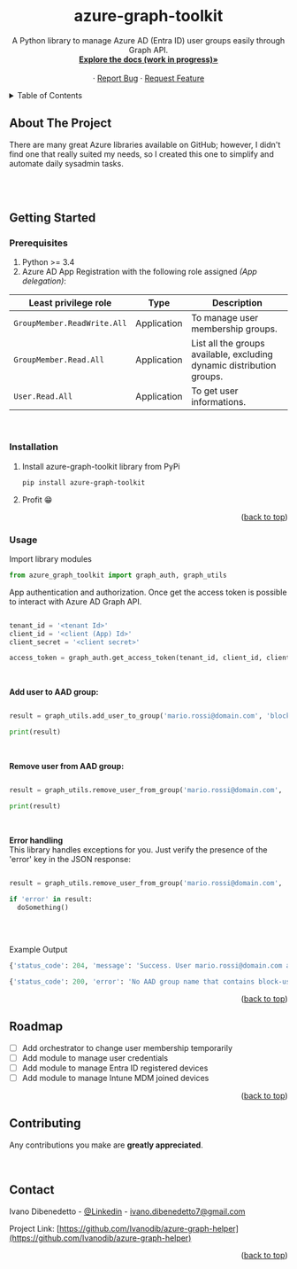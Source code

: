 <!-- PROJECT LOGO -->
<br />
<!--<div align="center">
  <a href="https://github.com/othneildrew/Best-README-Template">
     <img src="images/logo.png" alt="Logo" width="80" height="80">
  </a>-->

  <h1 align="center">azure-graph-toolkit</h1>
  

  <p align="center">
    A Python library to manage Azure AD (Entra ID) user groups easily through Graph API.
    <br />
    <a href=https://github.com/Ivanodib/azure-graph-toolkit><strong>Explore the docs (work in progress)»</strong></a>
    <br />
    <br />
    ·
    <a href="https://github.com/Ivanodib/azure-graph-toolkit/issues">Report Bug</a>
    ·
    <a href="https://github.com/Ivanodib/azure-graph-toolkit/issues">Request Feature</a>
  </p>
</div>



<!-- TABLE OF CONTENTS -->
<details>
  <summary>Table of Contents</summary>
  <ol>
    <li>
      <a href="#about-the-project">About The Project</a>
      <ul>
        <li><a href="#built-with">Built With</a></li>
      </ul>
    </li>
    <li>
      <a href="#getting-started">Getting Started</a>
      <ul>
        <li><a href="#prerequisites">Prerequisites</a></li>
        <li><a href="#installation">Installation</a></li>
      </ul>
    </li>
    <li><a href="#usage">Usage</a></li>
    <li><a href="#roadmap">Roadmap</a></li>
    <li><a href="#contributing">Contributing</a></li>
    <li><a href="#license">License</a></li>
    <li><a href="#contact">Contact</a></li>
    <li><a href="#acknowledgments">Acknowledgments</a></li>
  </ol>
</details>



<!-- ABOUT THE PROJECT -->
## About The Project
There are many great Azure libraries available on GitHub; however, I didn't find one that really suited my needs, so I created this one to simplify and automate daily sysadmin tasks.

<!-- Here's why:
* Automate Sysadmin daily task
* Get user and groups informations. -->

<br>
<br>


<!-- GETTING STARTED -->
## Getting Started


### Prerequisites

1. Python >= 3.4
2. Azure AD App Registration with the following role assigned *(App delegation)*:


| Least privilege role | Type | Description |
| --- | --- | --- |
| `GroupMember.ReadWrite.All` | Application | To manage user membership groups. |
| `GroupMember.Read.All` | Application | List all the groups available, excluding dynamic distribution groups. |
| `User.Read.All` | Application | To get user informations. |

<br>

### Installation

1. Install azure-graph-toolkit library from PyPi 
   ```sh
   pip install azure-graph-toolkit
    ```
2. Profit 😁

<p align="right">(<a href="#readme-top">back to top</a>)</p>



<!-- USAGE EXAMPLES -->
### Usage

Import library modules

```python
from azure_graph_toolkit import graph_auth, graph_utils
   ```

App authentication and authorization. Once get the access token is possible to interact with Azure AD Graph API.
```python

tenant_id = '<tenant Id>'
client_id = '<client (App) Id>'
client_secret = '<client secret>'

access_token = graph_auth.get_access_token(tenant_id, client_id, client_secret)
   ```

<br>


**Add user to AAD group:**
```python

result = graph_utils.add_user_to_group('mario.rossi@domain.com', 'block-usb-group', access_token)

print(result)


 ```

<br>

 **Remove user from AAD group:**
```python

result = graph_utils.remove_user_from_group('mario.rossi@domain.com', 'block-usb-group', access_token)

print(result)
 ```
 <br>

 **Error handling**<br>
 This library handles exceptions for you. Just verify the presence of the 'error' key in the JSON response: 
```python

result = graph_utils.remove_user_from_group('mario.rossi@domain.com', 'block-usb-group', access_token)

if 'error' in result:
  doSomething()
   
 ```
<br>

  Example Output
 ```python
 {'status_code': 204, 'message': 'Success. User mario.rossi@domain.com added to AAD group block-usb-group.'}
 
 ```
 ```python
 {'status_code': 200, 'error': 'No AAD group name that contains block-usb-group found. Try another name.'}
 ```


<!--_For more examples, please refer to the [Documentation](https://example.com)_ -->

<p align="right">(<a href="#readme-top">back to top</a>)</p>



<!-- ROADMAP -->
## Roadmap

- [ ] Add orchestrator to change user membership temporarily
- [ ] Add module to manage user credentials
- [ ] Add module to manage Entra ID registered devices
- [ ] Add module to manage Intune MDM joined devices

<!-- See the [open issues](https://github.com/othneildrew/Best-README-Template/issues) for a full list of proposed features (and known issues). -->

<p align="right">(<a href="#readme-top">back to top</a>)</p>


<!-- CONTRIBUTING -->
## Contributing
Any contributions you make are **greatly appreciated**.

<br>



<!-- CONTACT -->
## Contact
Ivano Dibenedetto - [@Linkedin](https://www.linkedin.com/in/ivano-dibenedetto-b526ab188/) - ivano.dibenedetto7@gmail.com

Project Link: [https://github.com/Ivanodib/azure-graph-helper](https://github.com/Ivanodib/azure-graph-helper)

<p align="right">(<a href="#readme-top">back to top</a>)</p>
